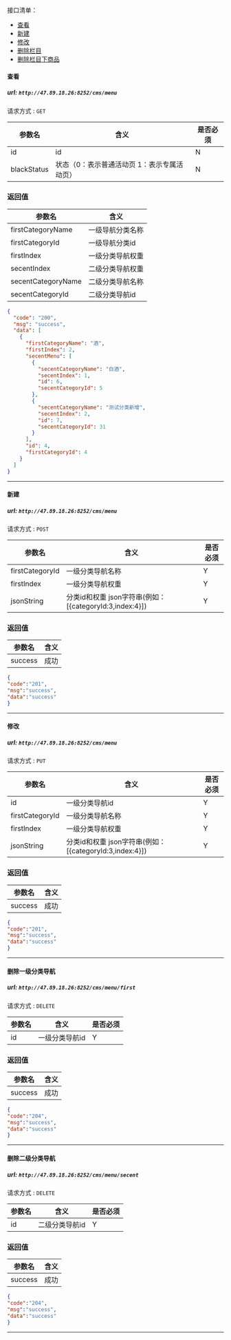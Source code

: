 接口清单：
- [查看](#查看)
- [新建](#新建)
- [修改](#修改)
- [删除栏目](#删除栏目)
- [删除栏目下商品](#删除栏目下商品)


#### 查看

##### url: `http://47.89.18.26:8252/cms/menu`
请求方式 : `GET`

参数名    | 含义    | 是否必须
-------|--------|-----
id| id |N
blackStatus| 状态（0：表示普通活动页  1：表示专属活动页） |N

###  返回值

参数名  | 含义
-------------|-------------
firstCategoryName  |一级导航分类名称
firstCategoryId  |一级导航分类id
firstIndex  |一级分类导航权重
secentIndex  |二级分类导航权重
secentCategoryName  |二级分类导航名称
secentCategoryId  |二级分类导航id
```json
{
  "code": "200",
  "msg": "success",
  "data": [
    {
      "firstCategoryName": "酒",
      "firstIndex": 2,
      "secentMenu": [
        {
          "secentCategoryName": "白酒",
          "secentIndex": 1,
          "id": 6,
          "secentCategoryId": 5
        },
        {
          "secentCategoryName": "测试分类新增",
          "secentIndex": 2,
          "id": 7,
          "secentCategoryId": 31
        }
      ],
      "id": 4,
      "firstCategoryId": 4
    }
  ]
}
```

----------------------------------------

#### 新建

##### url: `http://47.89.18.26:8252/cms/menu`
请求方式 : `POST`

参数名    | 含义    | 是否必须
-------|--------|-----
firstCategoryId|一级分类导航名称|Y
firstIndex|一级分类导航权重|Y
jsonString|分类id和权重 json字符串(例如：[{categoryId:3,index:4}])|Y
###  返回值

参数名  | 含义
-------------|-------------
success|成功
```json
{
"code":"201",
"msg":"success",
"data":"success"
}
```

----------------------------------------

#### 修改

##### url: `http://47.89.18.26:8252/cms/menu`
请求方式 : `PUT`

参数名    | 含义    | 是否必须
-------|--------|-----
id|一级分类导航id|Y
firstCategoryId|一级分类导航名称|Y
firstIndex|一级分类导航权重|Y
jsonString|分类id和权重 json字符串(例如：[{categoryId:3,index:4}])|Y
###  返回值

参数名  | 含义
-------------|-------------
success|成功
```json
{
"code":"201",
"msg":"success",
"data":"success"
}
```



----------------------------------------
#### 删除一级分类导航

##### url: `http://47.89.18.26:8252/cms/menu/first`
请求方式 : `DELETE`

参数名    | 含义    | 是否必须
-------|--------|-----
id|一级分类导航id|Y
###  返回值

参数名  | 含义
-------------|-------------
success|成功
```json
{
"code":"204",
"msg":"success",
"data":"success"
}
```
----------------------------------------

#### 删除二级分类导航

##### url: `http://47.89.18.26:8252/cms/menu/secent`
请求方式 : `DELETE`

参数名    | 含义    | 是否必须
-------|--------|-----
id|二级分类导航id|Y
###  返回值

参数名  | 含义
-------------|-------------
success|成功
```json
{
"code":"204",
"msg":"success",
"data":"success"
}
```
----------------------------------------


